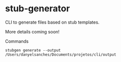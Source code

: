 # stub-generator

CLI to generate files based on stub templates.

More details coming soon!

Commands

    stubgen generate --output /Users/danyelsanches/Documents/projetos/cli/output
